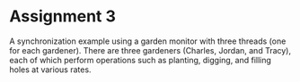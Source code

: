 Assignment 3
==============================
A synchronization example using a garden monitor with three threads (one for each gardener). There are three gardeners (Charles, Jordan, and Tracy), each of which perform operations such as planting, digging, and filling holes at various rates.
